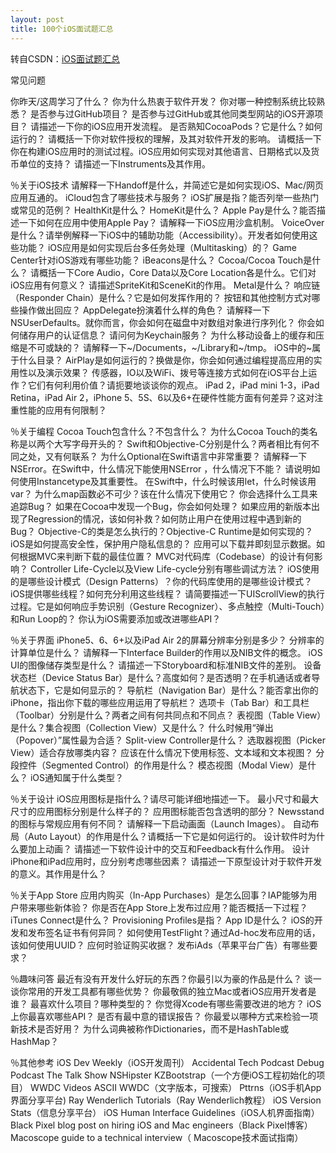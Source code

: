 ```yaml
---
layout: post
title: 100个iOS面试题汇总
---
```


转自CSDN：<a href="http://www.csdn.net/article/2015-01-19/2823604-ios-interview-questions">iOS面试题汇总</a>


常见问题

你昨天/这周学习了什么？
你为什么热衷于软件开发？
你对哪一种控制系统比较熟悉？
是否参与过GitHub项目？
是否参与过GitHub或其他同类型网站的iOS开源项目？
请描述一下你的iOS应用开发流程。
是否熟知CocoaPods？它是什么？如何运行的？
请概括一下你对软件授权的理解，及其对软件开发的影响。
请概括一下你在构建iOS应用时的测试过程。iOS应用如何实现对其他语言、日期格式以及货币单位的支持？
请描述一下Instruments及其作用。


％关于iOS技术
请解释一下Handoff是什么，并简述它是如何实现iOS、Mac/网页应用互通的。
iCloud包含了哪些技术与服务？
iOS扩展是指？能否列举一些热门或常见的范例？
HealthKit是什么？
HomeKit是什么？
Apple Pay是什么？能否描述一下如何在应用中使用Apple Pay？
请解释一下iOS应用沙盒机制。
VoiceOver是什么？请举例解释一下iOS中的辅助功能（Accessibility）。开发者如何使用这些功能？
iOS应用是如何实现后台多任务处理（Multitasking）的？
Game Center针对iOS游戏有哪些功能？
iBeacons是什么？
Cocoa/Cocoa Touch是什么？
请概括一下Core Audio，Core Data以及Core Location各是什么。它们对iOS应用有何意义？
请描述SpriteKit和SceneKit的作用。
Metal是什么？
响应链（Responder Chain）是什么？它是如何发挥作用的？
按钮和其他控制方式对哪些操作做出回应？
AppDelegate扮演着什么样的角色？
请解释一下NSUserDefaults。就你而言，你会如何在磁盘中对数组对象进行序列化？
你会如何储存用户的认证信息？
请问何为Keychain服务？
为什么移动设备上的缓存和压缩是不可或缺的？
请解释一下~/Documents，~/Library和~/tmp。 iOS中的~属于什么目录？
AirPlay是如何运行的？换做是你，你会如何通过编程提高应用的实用性以及演示效果？
传感器，IO以及WiFi、拨号等连接方式如何在iOS平台上运作？它们有何利用价值？请扼要地谈谈你的观点。
iPad 2，iPad mini 1-3，iPad Retina，iPad Air 2，iPhone 5、5S、6以及6+在硬件性能方面有何差异？这对注重性能的应用有何限制？


％关于编程
Cocoa Touch包含什么？不包含什么？
为什么Cocoa Touch的类名称是以两个大写字母开头的？
Swift和Objective-C分别是什么？两者相比有何不同之处，又有何联系？
为什么Optional在Swift语言中非常重要？
请解释一下NSError。在Swift中，什么情况下能使用NSError ，什么情况下不能？
请说明如何使用Instancetype及其重要性。
在Swift中，什么时候该用let，什么时候该用var？
为什么map函数必不可少？该在什么情况下使用它？
你会选择什么工具来追踪Bug？
如果在Cocoa中发现一个Bug，你会如何处理？
如果应用的新版本出现了Regression的情况，该如何补救？如何防止用户在使用过程中遇到新的Bug？
Objective-C的类是怎么执行的？Objective-C Runtime是如何实现的？
iOS是如何提高安全性，保护用户隐私信息的？
应用可以下载并即刻显示数据。如何根据MVC来判断下载的最佳位置？
MVC对代码库（Codebase）的设计有何影响？
Controller Life-Cycle以及View Life-cycle分别有哪些调试方法？
iOS使用的是哪些设计模式（Design Patterns）？你的代码库使用的是哪些设计模式？
iOS提供哪些线程？如何充分利用这些线程？
请简要描述一下UIScrollView的执行过程。它是如何响应手势识别（Gesture Recognizer）、多点触控（Multi-Touch）和Run Loop的？
你认为iOS需要添加或改进哪些API？


％关于界面
iPhone5、6、6+以及iPad Air 2的屏幕分辨率分别是多少？
分辨率的计算单位是什么？
请解释一下Interface Builder的作用以及NIB文件的概念。
iOS UI的图像储存类型是什么？
请描述一下Storyboard和标准NIB文件的差别。
设备状态栏（Device Status Bar）是什么？高度如何？是否透明？在手机通话或者导航状态下，它是如何显示的？
导航栏（Navigation Bar）是什么？能否拿出你的iPhone，指出你下载的哪些应用运用了导航栏？
选项卡（Tab Bar）和工具栏（Toolbar）分别是什么？两者之间有何共同点和不同点？
表视图（Table View）是什么？集合视图（Collection View）又是什么？
什么时候用“弹出（Popover）”属性最为合适？
Split-view Controller是什么？
选取器视图（Picker View）适合存放哪类内容？
应该在什么情况下使用标签、文本域和文本视图？
分段控件（Segmented Control）的作用是什么？
模态视图（Modal View）是什么？
iOS通知属于什么类型？


％关于设计
iOS应用图标是指什么？请尽可能详细地描述一下。
最小尺寸和最大尺寸的应用图标分别是什么样子的？
应用图标能否包含透明的部分？
Newsstand的图标与常规应用有何不同？
请解释一下启动画面（Launch Images）。
自动布局（Auto Layout）的作用是什么？请概括一下它是如何运行的。
设计软件时为什么要加上动画？
请描述一下软件设计中的交互和Feedback有什么作用。
设计iPhone和iPad应用时，应分别考虑哪些因素？
请描述一下原型设计对于软件开发的意义。其作用是什么？


％关于App Store
应用内购买（In-App Purchases）是怎么回事？IAP能够为用户带来哪些新体验？
你是否在App Store上发布过应用？能否概括一下过程？
iTunes Connect是什么？
Provisioning Profiles是指？
App ID是什么？
iOS的开发和发布签名证书有何异同？
如何使用TestFlight？通过Ad-hoc发布应用的话，该如何使用UUID？
应何时验证购买收据？
发布iAds（苹果平台广告）有哪些要求？


％趣味问答
最近有没有开发什么好玩的东西？你最引以为豪的作品是什么？
谈一谈你常用的开发工具都有哪些优势？
你最敬佩的独立Mac或者iOS应用开发者是谁？
最喜欢什么项目？哪种类型的？
你觉得Xcode有哪些需要改进的地方？
iOS上你最喜欢哪些API？
是否有最中意的错误报告？
你最爱以哪种方式来检验一项新技术是否好用？
为什么词典被称作Dictionaries，而不是HashTable或HashMap？


％其他参考
iOS Dev Weekly（iOS开发周刊）
Accidental Tech Podcast
Debug Podcast
The Talk Show
NSHipster
KZBootstrap（一个方便iOS工程初始化的项目）
WWDC Videos
ASCII WWDC（文字版本，可搜索）
Pttrns（iOS手机App界面分享平台)
Ray Wenderlich Tutorials（Ray Wenderlich教程）
iOS Version Stats（信息分享平台）
iOS Human Interface Guidelines（iOS人机界面指南）
Black Pixel blog post on hiring iOS and Mac engineers（Black Pixel博客）
Macoscope guide to a technical interview（ Macoscope技术面试指南）
